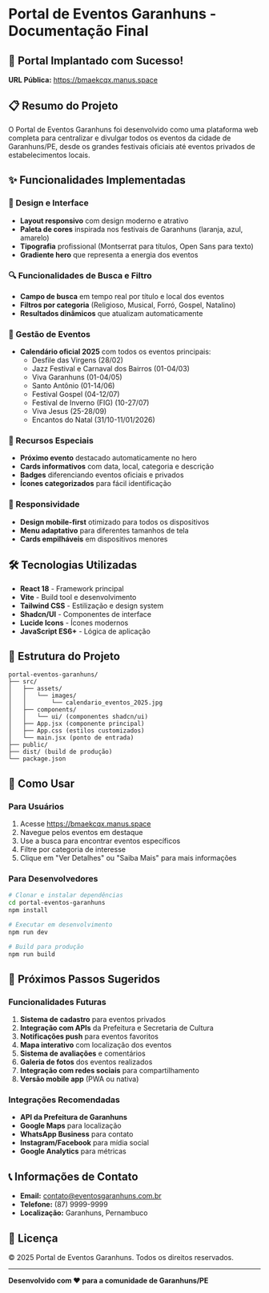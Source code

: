 # Portal de Eventos Garanhuns - Documentação Final

## 🎉 Portal Implantado com Sucesso!

**URL Pública:** https://bmaekcqx.manus.space

## 📋 Resumo do Projeto

O Portal de Eventos Garanhuns foi desenvolvido como uma plataforma web completa para centralizar e divulgar todos os eventos da cidade de Garanhuns/PE, desde os grandes festivais oficiais até eventos privados de estabelecimentos locais.

## ✨ Funcionalidades Implementadas

### 🎨 Design e Interface
- **Layout responsivo** com design moderno e atrativo
- **Paleta de cores** inspirada nos festivais de Garanhuns (laranja, azul, amarelo)
- **Tipografia** profissional (Montserrat para títulos, Open Sans para texto)
- **Gradiente hero** que representa a energia dos eventos

### 🔍 Funcionalidades de Busca e Filtro
- **Campo de busca** em tempo real por título e local dos eventos
- **Filtros por categoria** (Religioso, Musical, Forró, Gospel, Natalino)
- **Resultados dinâmicos** que atualizam automaticamente

### 📅 Gestão de Eventos
- **Calendário oficial 2025** com todos os eventos principais:
  - Desfile das Virgens (28/02)
  - Jazz Festival e Carnaval dos Bairros (01-04/03)
  - Viva Garanhuns (01-04/05)
  - Santo Antônio (01-14/06)
  - Festival Gospel (04-12/07)
  - Festival de Inverno (FIG) (10-27/07)
  - Viva Jesus (25-28/09)
  - Encantos do Natal (31/10-11/01/2026)

### 🎯 Recursos Especiais
- **Próximo evento** destacado automaticamente no hero
- **Cards informativos** com data, local, categoria e descrição
- **Badges** diferenciando eventos oficiais e privados
- **Ícones categorizados** para fácil identificação

### 📱 Responsividade
- **Design mobile-first** otimizado para todos os dispositivos
- **Menu adaptativo** para diferentes tamanhos de tela
- **Cards empilháveis** em dispositivos menores

## 🛠️ Tecnologias Utilizadas

- **React 18** - Framework principal
- **Vite** - Build tool e desenvolvimento
- **Tailwind CSS** - Estilização e design system
- **Shadcn/UI** - Componentes de interface
- **Lucide Icons** - Ícones modernos
- **JavaScript ES6+** - Lógica de aplicação

## 📁 Estrutura do Projeto

```
portal-eventos-garanhuns/
├── src/
│   ├── assets/
│   │   └── images/
│   │       └── calendario_eventos_2025.jpg
│   ├── components/
│   │   └── ui/ (componentes shadcn/ui)
│   ├── App.jsx (componente principal)
│   ├── App.css (estilos customizados)
│   └── main.jsx (ponto de entrada)
├── public/
├── dist/ (build de produção)
└── package.json
```

## 🚀 Como Usar

### Para Usuários
1. Acesse https://bmaekcqx.manus.space
2. Navegue pelos eventos em destaque
3. Use a busca para encontrar eventos específicos
4. Filtre por categoria de interesse
5. Clique em "Ver Detalhes" ou "Saiba Mais" para mais informações

### Para Desenvolvedores
```bash
# Clonar e instalar dependências
cd portal-eventos-garanhuns
npm install

# Executar em desenvolvimento
npm run dev

# Build para produção
npm run build
```

## 🔮 Próximos Passos Sugeridos

### Funcionalidades Futuras
1. **Sistema de cadastro** para eventos privados
2. **Integração com APIs** da Prefeitura e Secretaria de Cultura
3. **Notificações push** para eventos favoritos
4. **Mapa interativo** com localização dos eventos
5. **Sistema de avaliações** e comentários
6. **Galeria de fotos** dos eventos realizados
7. **Integração com redes sociais** para compartilhamento
8. **Versão mobile app** (PWA ou nativa)

### Integrações Recomendadas
- **API da Prefeitura de Garanhuns**
- **Google Maps** para localização
- **WhatsApp Business** para contato
- **Instagram/Facebook** para mídia social
- **Google Analytics** para métricas

## 📞 Informações de Contato

- **Email:** contato@eventosgaranhuns.com.br
- **Telefone:** (87) 9999-9999
- **Localização:** Garanhuns, Pernambuco

## 📄 Licença

© 2025 Portal de Eventos Garanhuns. Todos os direitos reservados.

---

**Desenvolvido com ❤️ para a comunidade de Garanhuns/PE**

